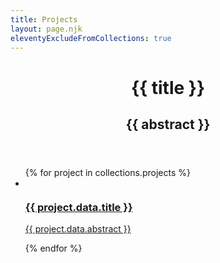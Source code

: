 ```yaml
---
title: Projects
layout: page.njk
eleventyExcludeFromCollections: true
---
```



<div class="min-h-screen max-w-3xl mt-96 mx-auto mb-4">
  <header class="scroll-resize mb-4 mx-4">
    <h1 class="w-full mb-2 text-4xl md:text-5xl font-mono text-white drop-shadow-bold break-word">{{ title }}</h1>
    <h2 class="text-black">{{ abstract }}</h2>
  </header>

  <ul class="w-full flex flex-wrap justify-between">
    {% for project in collections.projects %}
    <li class="bg-white rounded my-4 mx-4 shadow-bold w-full overflow-hidden border-2 border-black">
        <a href="{{ project.url }}" class="flex">
        <div class="w-24 flex">
            <img src="{{ project.data.image }}" alt="" class="object-cover bg-teal">
        </div>
        <div class="p-2">
            <h3 class="text-2xl font-mono">{{ project.data.title }}</h3>
            <p class="text-black">{{ project.data.abstract }}</p>
        </div>
        </a>
    </li>
    {% endfor %}
  </ul>
</div>